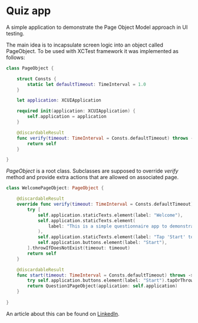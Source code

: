 # Quiz app
A simple application to demonstrate the Page Object Model approach in UI testing.

The main idea is to incapsulate screen logic into an object called PageObject. 
To be used with XCTest framework it was implemented as follows:
```Swift
class PageObject {

    struct Consts {
        static let defaultTimeout: TimeInterval = 1.0
    }

    let application: XCUIApplication

    required init(application: XCUIApplication) {
        self.application = application
    }

    @discardableResult
    func verify(timeout: TimeInterval = Consts.defaultTimeout) throws -> Self {
        return self
    }

}
```

*PageObject* is a root class. Subclasses are supposed to override *verify* method and provide extra actions that are allowed on associated page.
```Swift
class WelcomePageObject: PageObject {

    @discardableResult
    override func verify(timeout: TimeInterval = Consts.defaultTimeout) throws -> Self {
        try [
            self.application.staticTexts.element(label: "Welcome"),
            self.application.staticTexts.element(
                label: "This is a simple questionnaire app to demonstrate the power of Page Object pattern."
            ),
            self.application.staticTexts.element(label: "Tap 'Start' to begin."),
            self.application.buttons.element(label: "Start"),
        ].throwIfDoesNotExist(timeout: timeout)
        return self
    }

    @discardableResult
    func start(timeout: TimeInterval = Consts.defaultTimeout) throws -> Question1PageObject {
        try self.application.buttons.element(label: "Start").tapOrThrow(timeout: timeout)
        return Question1PageObject(application: self.application)
    }
    
}
```

An article about this can be found on [LinkedIn](https://www.linkedin.com).
